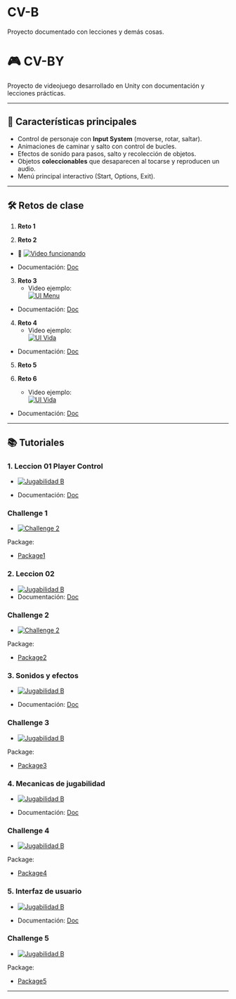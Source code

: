 # CV-B
Proyecto documentado con lecciones y demás cosas.

# 🎮 CV-BY

Proyecto de videojuego desarrollado en Unity con documentación y lecciones prácticas.

---

## 🚀 Características principales
- Control de personaje con **Input System** (moverse, rotar, saltar).  
- Animaciones de caminar y salto con control de bucles.  
- Efectos de sonido para pasos, salto y recolección de objetos.  
- Objetos **coleccionables** que desaparecen al tocarse y reproducen un audio.  
- Menú principal interactivo (Start, Options, Exit).

---

## 🛠️ Retos de clase

1. **Reto 1**


2. **Reto 2**
- 🎥 [![Video funcionando](https://github.com/user-attachments/assets/a8d22d78-4ac0-4c5c-9c83-2179df7f3df3)](https://drive.google.com/file/d/1DI9DqSuuPy-4uyhG42fMn7RQaJW8jM75/view?usp=drive_link)

- Documentación: [Doc](https://docs.google.com/document/d/1Aq6xLKmkcKKDhELxQ8CuIGu4LDXNFubO/edit?usp=drive_link&ouid=106229535936603385134&rtpof=true&sd=true)

3. **Reto 3**
   - Video ejemplo:  
  [![UI Menu](https://github.com/user-attachments/assets/82032371-361b-41c0-af7b-64fad7ee90d5
)](https://drive.google.com/file/d/1KZFYdh8q784FryJbnaQp4D3MbF4jhNAX/view?usp=sharing)  
- Documentación: [Doc](https://docs.google.com/document/d/1Aq6xLKmkcKKDhELxQ8CuIGu4LDXNFubO/edit?usp=drive_link&ouid=106229535936603385134&rtpof=true&sd=true)


4. **Reto 4**
   - Video ejemplo:  
  [![UI Vida](https://github.com/user-attachments/assets/7bc11fb9-d1c8-495e-8e10-47419af56e32
)](https://drive.google.com/file/d/1luUJex0UgT4uRSxGhe-PfhXNQgDux4FT/view?usp=sharing)

- Documentación: [Doc](https://docs.google.com/document/d/1SpM2Bdgwvz-Dw3WDLCGT-EcOQjS3SFqm/edit?usp=drive_link&ouid=106229535936603385134&rtpof=true&sd=true)

5. **Reto 5**

6. **Reto 6**
   - Video ejemplo:  
  [![UI Vida](https://github.com/user-attachments/assets/2a351a16-8554-4818-826d-506ee7c75254)](https://drive.google.com/file/d/1T-gP-OR15HrXKVQh4XPjkDKWnnjh00RU/view?usp=drive_link)

- Documentación: [Doc](https://docs.google.com/document/d/1F7GIJDDXNzWc3QYZKnBUZ4VEajZE2wpc/edit?usp=sharing&ouid=106229535936603385134&rtpof=true&sd=true)

---

## 📚 Tutoriales

### 1. Leccion 01 Player Control
- [![Jugabilidad B](https://github.com/user-attachments/assets/c815d0fe-3606-4756-9af5-937cce21c041
)](https://drive.google.com/file/d/1ns33pU3vzIOVpsi8uviGcPUw8PWT35TM/view?usp=sharing)

- Documentación: [Doc](https://docs.google.com/document/d/1l9hfP4zPAnVpvQywp2C6HAVL3WnLTDQ2/edit?usp=sharing&ouid=106229535936603385134&rtpof=true&sd=true)

### Challenge 1
- [![Challenge 2](https://github.com/user-attachments/assets/04d6a4e8-c6bf-4103-b80c-ba00c3d5577b
)](https://drive.google.com/file/d/14t9PH1pDzLW_fzuVnJZT63v-rIKoWLUE/view?usp=sharing) 

Package:
- [Package1](https://drive.google.com/file/d/1NzQtKPn5gZLcv6SVvb2I9wuBVncuS0AF/view?usp=sharing)
  

### 2. Leccion 02 

- [![Jugabilidad B](https://github.com/user-attachments/assets/130a6bb4-19d7-40d1-a960-fee13eb8bd9b
)](https://drive.google.com/file/d/1xFgLh9J-L8xV_xY8G3Qxk-B1PR8QdSTG/view?usp=sharing) 
- Documentación: [Doc](https://docs.google.com/document/d/1isX1rfQE7Urbn4bg5mkxpedkqO8Yw5j0/edit?usp=sharing&ouid=106229535936603385134&rtpof=true&sd=true)

### Challenge 2
- [![Challenge 2](https://github.com/user-attachments/assets/207ea194-a8ea-41db-b54b-97c92ba5f05e
)](https://drive.google.com/file/d/1NWtbUp-KE0A8okhjTmd5lmwp80n6kk_u/view?usp=sharing) 

Package:
- [Package2](https://drive.google.com/file/d/11SSd8JMJQSCYA43QEkpjxRVHH3E2_uXb/view?usp=sharing)


### 3. Sonidos y efectos
- [![Jugabilidad B](https://github.com/user-attachments/assets/d2b1779a-12cb-4f82-abc3-ab0705d52601)](https://drive.google.com/file/d/1hjmC0ZShCJGu4URLEmzIgGjpXh1Boona/view?usp=sharing)

- Documentación: [Doc](https://docs.google.com/document/d/1Ao90Z-5SHm7517viJ7fGQPvT6xC_bUjG/edit?usp=sharing&ouid=106229535936603385134&rtpof=true&sd=true)

### Challenge 3
- [![Jugabilidad B](https://github.com/user-attachments/assets/4d1f02da-15dd-4d34-82b0-20341e4e3bd1)](https://drive.google.com/file/d/1CsXwvA5a2K-thCG84gnVRVQy9HfeLDXP/view?usp=sharing)

Package:
- [Package3](https://drive.google.com/file/d/1FIHisaslPuhOj3UrYkpL3z3D4nvfORUk/view?usp=sharing)

### 4. Mecanicas de jugabilidad
- [![Jugabilidad B](https://github.com/user-attachments/assets/339a74c9-471f-479f-b09d-139720a9f24e)](https://drive.google.com/file/d/1ZbF-JI-JO7gKDeX8Jxil38g5NaZjmwLT/view?usp=sharing)

- Documentación: [Doc](https://docs.google.com/document/d/1Xf3RerbkprufqNIyHlPKljqWlIfa3gum/edit?usp=sharing&ouid=106229535936603385134&rtpof=true&sd=true)

### Challenge 4
- [![Jugabilidad B](https://github.com/user-attachments/assets/9ade967c-8d03-4e92-b0ce-b48b6f90ea74)](https://drive.google.com/file/d/1KYmY30pFyr4oJuSBCF8j6L7DylQhGO3K/view?usp=sharing
)

Package:
- [Package4](https://drive.google.com/file/d/1hBtisbqEjU79nH9VTJsv2jjXRYBLEqwi/view?usp=sharing)

### 5. Interfaz de usuario
- [![Jugabilidad B](https://github.com/user-attachments/assets/7d7d0eca-a4d8-4f8a-ae98-bd15a8ee851f)](https://drive.google.com/file/d/10zFWiOU8fmEyOhQ7kUMWkVfIUk-NQu2W/view?usp=drive_link)

- Documentación: [Doc](https://docs.google.com/document/d/1SpCyxtsFrc_U6b4wBpjn_Xcpr51p5XiK/edit?usp=sharing&ouid=106229535936603385134&rtpof=true&sd=true)

### Challenge 5
- [![Jugabilidad B](https://github.com/user-attachments/assets/52145bcc-63d7-444f-a8c0-acce0ec92024)](https://drive.google.com/file/d/1Y1x6_WjfuhXqRe7nt9zsRG1gxFrR4B9d/view?usp=sharing)

Package:
- [Package5](https://drive.google.com/file/d/1dKzaVopQqqQR9DKHXUqAqEeR9pY5rQtf/view?usp=sharing)
---

